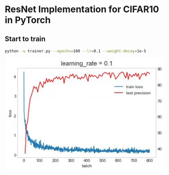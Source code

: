 # ResNet Implementation for CIFAR10 in PyTorch

## Start to train
```bash
python -u trainer.py --epochs=100 --lr=0.1 --weight-decay=1e-5
```

<div align="center">
  <img src="assets/fig_1.jpg"  width="500px" />
</div>
